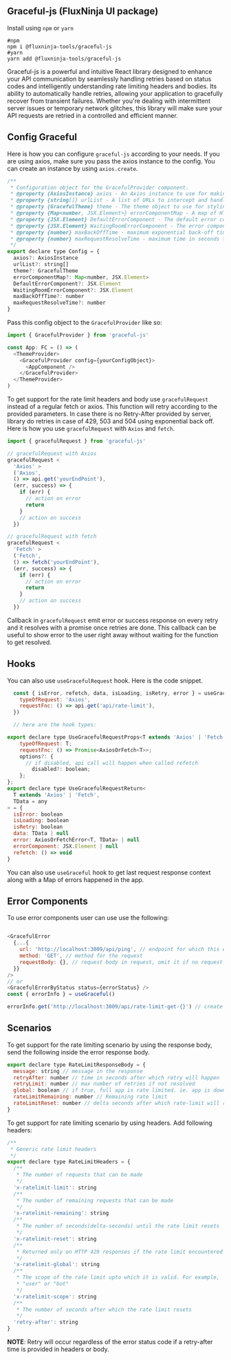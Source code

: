 ## Graceful-js (FluxNinja UI package)

Install using `npm` or `yarn`

```shell
#npm
npm i @fluxninja-tools/graceful-js
#yarn
yarn add @fluxninja-tools/graceful-js
```

Graceful-js is a powerful and intuitive React library designed to enhance your API communication by seamlessly handling retries based on status codes and intelligently understanding rate limiting headers and bodies. Its ability to automatically handle retries, allowing your application to gracefully recover from transient failures. Whether you're dealing with intermittent server issues or temporary network glitches, this library will make sure your API requests are retried in a controlled and efficient manner.

## Config Graceful

Here is how you can configure `graceful-js` according to your needs. If you are using axios, make sure you pass the axios instance to the config. You can create an instance by using `axios.create`.

```javascript
/**
 * Configuration object for the GracefulProvider component.
 * @property {AxiosInstance} axios - An Axios instance to use for making HTTP requests.
 * @property {string[]} urlList - A list of URLs to intercept and handle gracefully.
 * @property {GracefulTheme} theme - The theme object to use for styling the error components.
 * @property {Map<number, JSX.Element>} errorComponentMap - A map of HTTP status codes to custom error components to render for each code.
 * @property {JSX.Element} DefaultErrorComponent - The default error component to render if no custom component is provided for a given status code.
 * @property {JSX.Element} WaitingRoomErrorComponent - The error component to render for the waiting room.
 * @property {number} maxBackOffTime - maximum exponential back-off time in seconds. Default is 20 seconds.
 * @property {number} maxRequestResolveTime - maximum time in seconds to wait for a request to resolve. Default is 10 seconds.
 */
export declare type Config = {
  axios?: AxiosInstance
  urlList?: string[]
  theme?: GracefulTheme
  errorComponentMap?: Map<number, JSX.Element>
  DefaultErrorComponent?: JSX.Element
  WaitingRoomErrorComponent?: JSX.Element
  maxBackOffTime?: number
  maxRequestResolveTime?: number
}
```

Pass this config object to the `GracefulProvider` like so:

```javascript
import { GracefulProvider } from 'graceful-js'

const App: FC = () => (
  <ThemeProvider>
    <GracefulProvider config={yourConfigObject}>
      <AppComponent />
    </GracefulProvider>
  </ThemeProvider>
)
```

To get support for the rate limit headers and body use `gracefulRequest` instead of a regular fetch or axios. This function will retry according to the provided parameters. In case there is no Retry-After provided by server, library do retries in case of 429, 503 and 504 using exponential back off. Here is how you use `gracefulRequest` with `Axios` and `fetch`.

```javascript
import { gracefulRequest } from 'graceful-js'

// gracefulRequest with Axios
gracefulRequest <
  'Axios' >
  ('Axios',
  () => api.get('yourEndPoint'),
  (err, success) => {
    if (err) {
      // action on error
      return
    }
    // action on success
  })

// gracefulRequest with fetch
gracefulRequest <
  'Fetch' >
  ('Fetch',
  () => fetch('yourEndPoint'),
  (err, success) => {
    if (err) {
      // action on error
      return
    }
    // action on success
  })
```

Callback in `gracefulRequest` emit error or success response on every retry and it resolves with a promise once retries are done. This callback can be useful to show error to the user right away without waiting for the function to get resolved.

## Hooks

You can also use `useGracefulRequest` hook. Here is the code snippet.

```javascript
  const { isError, refetch, data, isLoading, isRetry, error } = useGracefulRequest<'Axios'>({
    typeOfRequest: 'Axios',
    requestFnc: () => api.get('api/rate-limit'),
  })

  // here are the hook types:

export declare type UseGracefulRequestProps<T extends 'Axios' | 'Fetch'> = {
    typeOfRequest: T;
    requestFnc: () => Promise<AxiosOrFetch<T>>;
    options?: {
      // if disabled, api call will happen when called refetch
        disabled?: boolean;
    };
};
export declare type UseGracefulRequestReturn<
  T extends 'Axios' | 'Fetch',
  TData = any
> = {
  isError: boolean
  isLoading: boolean
  isRetry: boolean
  data: TData | null
  error: AxiosOrFetchError<T, TData> | null
  errorComponent: JSX.Element | null
  refetch: () => void
}
```

You can also use `useGraceful` hook to get last request response context along with a Map of errors happened in the app.

## Error Components

To use error components user can use use the following:

```javascript

<GracefulError
  {...{
    url: 'http://localhost:3009/api/ping', // endpoint for which this error component is rendering
    method: 'GET', // method for the request
    requestBody: {}, // request body in request, omit it if no request body
  }}
/>
// or
<GracefulErrorByStatus status={errorStatus} />
const { errorInfo } = useGraceful()

errorInfo.get('http://localhost:3009/api/rate-limit-get-{}') // create key with url + lowercase method + requestBody (if no request body add {})
```

## Scenarios

To get support for the rate limiting scenario by using the response body, send the following inside the error response body.

```javascript
export declare type RateLimitResponseBody = {
  message: string // message in the response
  retryAfter: number // time in seconds after which retry will happen
  retryLimit: number // max number of retries if not resolved
  global: boolean // if true, full app is rate limited. ie. app is down
  rateLimitRemaining: number // Remaining rate limit
  rateLimitReset: number // delta seconds after which rate-limit will reset
}
```

To get support for rate limiting scenario by using headers. Add following headers:

```javascript
/**
 * Generic rate limit headers
 */
export declare type RateLimitHeaders = {
  /**
   * The number of requests that can be made
   */
  'x-ratelimit-limit': string
  /**
   * The number of remaining requests that can be made
   */
  'x-ratelimit-remaining': string
  /**
   * The number of seconds(delta-seconds) until the rate limit resets
   */
  'x-ratelimit-reset': string
  /**
   * Returned only on HTTP 429 responses if the rate limit encountered is the global rate limit (not per-route)
   */
  'x-ratelimit-global': string
  /**
   * The scope of the rate limit upto which it is valid. For example,
   * "user" or "bot"
   */
  'x-ratelimit-scope': string
  /**
   * The number of seconds after which the rate limit resets
   */
  'retry-after': string
}
```

**NOTE**: Retry will occur regardless of the error status code if a retry-after time is provided in headers or body.
